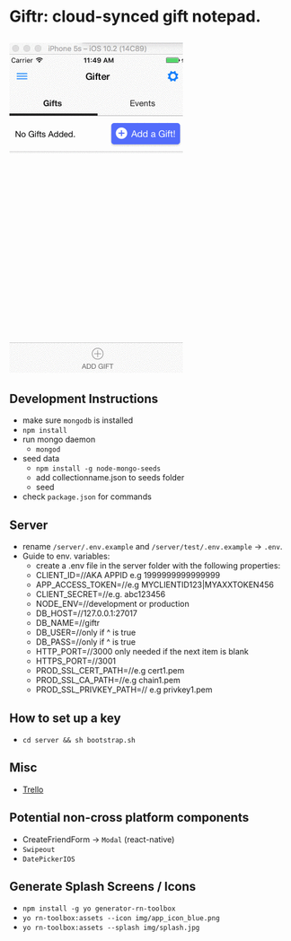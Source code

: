 # Giftr: cloud-synced gift notepad.
![animated demo gif](demo.gif)
------
## Development Instructions
* make sure `mongodb` is installed
* `npm install`
* run mongo daemon
  * `mongod`
* seed data
	* `npm install -g node-mongo-seeds`
	* add collectionname.json to seeds folder
	* seed
* check `package.json` for commands

## Server
* rename `/server/.env.example` and `/server/test/.env.example` -> `.env`.
* Guide to env. variables:
  * create a .env file in the server folder with the following properties:
  * CLIENT_ID=//AKA APPID e.g 1999999999999999
  * APP_ACCESS_TOKEN=//e.g MYCLIENTID123|MYAXXTOKEN456
  * CLIENT_SECRET=//e.g. abc123456
  * NODE_ENV=//development or production
  * DB_HOST=//127.0.0.1:27017
  * DB_NAME=//giftr
  * DB_USER=//only if ^ is true
  * DB_PASS=//only if ^ is true
  * HTTP_PORT=//3000 only needed if the next item is blank
  * HTTPS_PORT=//3001
  * PROD_SSL_CERT_PATH=//e.g cert1.pem
  * PROD_SSL_CA_PATH=//e.g chain1.pem
  * PROD_SSL_PRIVKEY_PATH=// e.g privkey1.pem
## How to set up a key
  * `cd server && sh bootstrap.sh`

## Misc
* [Trello](https://trello.com/b/kOwrKDAC/giftr)

## Potential non-cross platform components
* CreateFriendForm -> `Modal` (react-native)
* `Swipeout`
* `DatePickerIOS`

 ## Generate Splash Screens / Icons
 * `npm install -g yo generator-rn-toolbox`
 * `yo rn-toolbox:assets --icon img/app_icon_blue.png`
 * `yo rn-toolbox:assets --splash img/splash.jpg`
